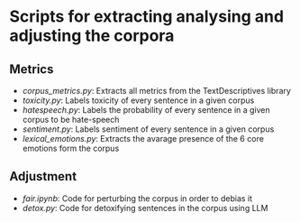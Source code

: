 # Scripts for extracting analysing and adjusting the corpora

## Metrics
- _corpus_metrics.py_: Extracts all metrics from the TextDescriptives library
- _toxicity.py_: Labels toxicity of every sentence in a given corpus
- _hatespeech.py_: Labels the probability of every sentence in a given corpus to be hate-speech
- _sentiment.py_: Labels sentiment of every sentence in a given corpus
- _lexical_emotions.py_: Extracts the avarage presence of the 6 core emotions form the corpus

## Adjustment
- _fair.ipynb_: Code for perturbing the corpus in order to debias it
- _detox.py_: Code for detoxifying sentences in the corpus using LLM

